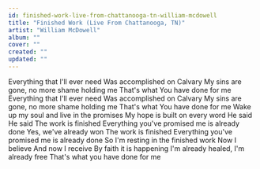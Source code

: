 ```yaml
---
id: finished-work-live-from-chattanooga-tn-william-mcdowell
title: "Finished Work (Live From Chattanooga, TN)"
artist: "William McDowell"
album: ""
cover: ""
created: ""
updated: ""
---
```


Everything that I'll ever need
Was accomplished on Calvary
My sins are gone, no more shame holding me
That's what You have done for me
Everything that I'll ever need
Was accomplished on Calvary
My sins are gone, no more shame holding me
That's what You have done for me
Wake up my soul and live in the promises
My hope is built on every word He said
He said
The work is finished
Everything you've promised me is already done
Yes, we've already won
The work is finished
Everything you've promised me is already done
So I'm resting in the finished work
Now I believe
And now I receive
By faith it is happening
I'm already healed, I'm already free
That's what you have done for me
